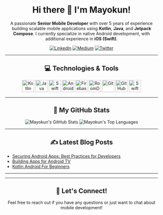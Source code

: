 <h1 align="center">Hi there 👋 I'm Mayokun!</h1>

<p align="center">
  A passionate <b>Senior Mobile Developer</b> with over 5 years of experience building scalable mobile applications using <b>Kotlin</b>, <b>Java</b>, and <b>Jetpack Compose</b>. I currently specialize in native Android development, with additional experience in <b>iOS (Swift)</b>.
</p>

<p align="center">
  <a href="https://www.linkedin.com/in/mayokun-yusuf-187a9717b/" target="_blank"><img src="https://img.shields.io/badge/-LinkedIn-0077B5?style=flat-square&logo=linkedin&logoColor=white" alt="LinkedIn"></a>
  <a href="https://medium.com/@mayokunyusuf" target="_blank"><img src="https://img.shields.io/badge/-Medium-black?style=flat-square&logo=Medium&logoColor=white" alt="Medium"></a>
  <a href="https://x.com/mayosbobo" target="_blank"><img src="https://img.shields.io/badge/-Twitter-1DA1F2?style=flat-square&logo=Twitter&logoColor=white" alt="Twitter"></a>
</p>

---

<h2 align="center">💻 Technologies & Tools</h2>

<p align="center">
  <img src="https://cdn.jsdelivr.net/npm/simple-icons@v3/icons/kotlin.svg" alt="Kotlin" width="40" height="40"/>
  <img src="https://cdn.jsdelivr.net/npm/simple-icons@v3/icons/java.svg" alt="Java" width="40" height="40"/>
  <img src="https://cdn.jsdelivr.net/npm/simple-icons@v3/icons/swift.svg" alt="Swift" width="40" height="40"/>
  <img src="https://cdn.jsdelivr.net/npm/simple-icons@v3/icons/android.svg" alt="Android" width="40" height="40"/> <img src="https://cdn.jsdelivr.net/npm/simple-icons@v3/icons/firebase.svg" alt="Firebase" width="40" height="40"/>
  <img src="https://cdn.jsdelivr.net/npm/simple-icons@v3/icons/android.svg" alt="RoomDB" width="40" height="40"/> 
  <img src="https://cdn.jsdelivr.net/npm/simple-icons@v3/icons/git.svg" alt="Git" width="40" height="40"/>
  <img src="https://cdn.jsdelivr.net/npm/simple-icons@v3/icons/github.svg" alt="GitHub" width="40" height="40"/>
  <img src="https://cdn.jsdelivr.net/npm/simple-icons@v3/icons/swift.svg" alt="Swift" width="40" height="40"/>
</p>

---

<h2 align="center">🚀 My GitHub Stats</h2>

<p align="center">
  <img src="https://github-readme-stats.vercel.app/api?username=mayokunyusuf&show_icons=true&theme=dark&include_all_commits=true&count_private=true" alt="Mayokun's GitHub Stats">
  <img src="https://github-readme-stats.vercel.app/api/top-langs/?username=mayokunyusuf&layout=compact&theme=dark" alt="Mayokun's Top Languages">
</p>

---

<h2 align="center">✍️ Latest Blog Posts</h2>

- [Securing Android Apps: Best Practices for Developers]([https://medium.com/@mayokunyusuf/your-blog-post-link-1](https://medium.com/towardsdev/securing-android-apps-best-practices-for-developers-3e1734101cee))
- [Building Apps for Android TV]([https://medium.com/@mayokunyusuf/your-blog-post-link-2](https://medium.com/@mayokunyusuf/building-apps-for-android-tv-fc8697ae6d87))
- [Kotlin Android For Beginners]([https://medium.com/@mayokunyusuf/your-blog-post-link-3](https://medium.com/@mayokunyusuf/kotlin-android-for-beginners-6d0dac974374))
---

<!--
<h2 align="center">🌱 I'm currently learning...</h2>

<p align="center">
  Exploring cross-platform development with Flutter and improving my cloud architecture skills.
</p>
-->

---

<h2 align="center">🤝 Let's Connect!</h2>

<p align="center">
  Feel free to reach out if you have any questions or just want to chat about mobile development!
</p>
